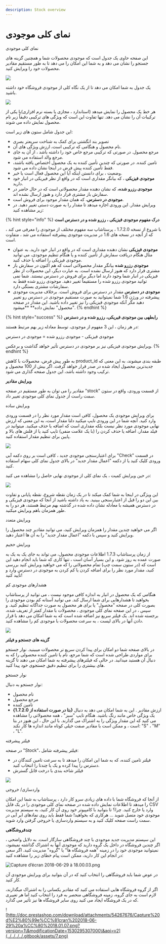 ```yaml
---
description: Stock overview
---
```


# نمای کلی موجودی

نمای کلی موجودی

این صفحه حاوی یک جدول است که موجودی محصولات شما و همچنین گزینه های جستجو را نشان می دهد و به شما این امکان را می دهد تا به طور مستقیم مقادیر محصولات خود را ویرایش کنید.

![](<../../../../.gitbook/assets/0 (19).png>)

یک جدول به شما امکان می دهد تا از یک نگاه کلی از موجودی فروشگاه خود داشته باشید.

![](<../../../../.gitbook/assets/1 (14).png>)

هر خط یک محصول را نمایش میدهد (استاندارد ، مجازی یا بسته نرم افزاری)یا یکی از ترکیبات آن را نشان می دهد. تنها تفاوت این است که ویژگی های ترکیبی دقیقاً زیر نام محصول نمایش داده می شوند.

این جدول شامل ستون های زیر است:

* تصویر بند انگشتی برای کمک به شناخت سریعتر بصری
* نام محصول و هنگامی که ترکیبی است، ارزش ویژگی های آن.
* مرجع محصول. در صورتی که ترکیبی مرجع خاص خود را داشته باشد ، از آن به جای مرجع والد استفاده می شود.
* تامین کننده. در صورتی که چندین تأمین کننده به یک محصول اختصاص یافته باشند، فقط تأمین کننده پیش فرض در اینجا نشان داده می شود.
* وضعیت ، برای دانستن اینکه آیا این محصول فعال است یا خیر.
* **موجودی فیزیکی** ، که بیانگر مقداری است که در واقع از نظر فیریکی در انبار خود دارید.
* **موجودی رزرو شده،** که نشان دهنده مقدار محصولاتی است که در حال حاضر در سفارش باز مشتری قرار دارد و هنوز ارسال نشده اند.
* **موجودی در دسترس**، که همان مقدار موجود برای فروش است.
* ویرایش مقدار. این ورودی اجازه میدهد تا مقدار را به صورت دستی تغییر دهید. در زیر مشاهده کنید:



{% hint style="info" %}
**درک مفهوم موجودی فیزیکی ، رزرو شده و در دسترس است**

با شروع از نسخه 1.7.2.0 ، پرستاشاپ سه مفهوم مختلف از موجودی را معرفی می کند ، که از آنچه در نسخه های 1.6 در مدیریت موجودی پیشرفته استفاده می شد ، متفاوت است.

* **موجودی فیزیکی** نشان دهنده مقداری است که در واقع در انبار خود دارید. به عنوان مثال هنگام دریافت سفارش از تأمین کننده و یا هنگام تنظیم موجودی، می توانید موجودی فیزیکی را اضافه یا حذف کنید.&#x20;
* &#x20;**موجودی رزرو شده** بیانگر مقدار محصولاتی است که هم اکنون در سفارش باز مشتری قرار دارد که هنوز ارسال نشده است. به عبارت دیگر، این محصولات از نظر فیزیکی در انبار شما وجود دارند اما دیگر برای فروش در دسترس نیستند. شما نمی توانید موجودی رزرو شده را مستقیماً تغییر دهید. موجودی رزرو شده فقط به سفارشات مشتری بستگی دارد.
* **موجودی در دسترس** مقدار در دسترس برای فروش است. برخلاف مدیریت موجودی پیشرفته در ورژن 1.6 شما نمیتوانید به صورت مستقیم موجودی در دسترس رو تغییر دهید مگر آنکه موجودی فیزیکی را نیز تغییر داده باشید. این مقدار در صفحه "محصول" نمایش داده** **میشود.
{% endhint %}



{% hint style="success" %}
**رابطهی بین موجودی فیریکی، رزرو شده و در دسترس**

در هر زمان ، این 3 مفهوم از موجودی، توسط معادله زیر بهم مرتبط هستند:

&#x20;موجودی فیزیکی - موجودی رزرو شده = موجودی در دسترس

ویرایش موجودی فیزیکی نیز بر موجودی در دسترس تأثیر خواهد گذاشت و برعکس.
{% endhint %}

به طور پیش فرض، محصولات با کاهش product\_id طبقه بندی میشوند، به این معنی که جدیدترین محصول ایجاد شده در صدر قرار خواهد گرفت. اگر بیش از 100 محصول و ترکیب وجود داشته باشد، این جدول صفحه گذاری می شود.

**ویرایش مقادیر**

مقادیر را می توان به طور مستقیم در صفحه "stock" از قسمت ورودی، واقع در ستون سمت راست از جدول نمای کلی موجودی تغییر داد.

ویرایش ساده

برای ویرایش موجودی یک محصول، کافی است مقدار مورد نظر را در قسمت ورودی وارد کنید. آنچه شما در این ورودی تایپ میکنید دلتا مقدار است، به این معنی که ارزش نهایی موجودی مورد نظر نیست بلکه مقداری است که اضافه یا حذف میکنید. میتوانید در فیلد مقدار، اضافه یا حذف کردن را (با یک علامت منفی) تایپ کنید یا از فلش های بالا و پایین برای تنظیم مقدار استفاده کنید.

![](<../../../../.gitbook/assets/image (23).png>)

برای اعتبارسنجی موجودی جدید ، کافی است بر روی دکمه آبی "Check" در قسمت ورودی کلیک کنید یا از دکمه "اعمال مقدار جدید" در بالای جدول نمای کلی سهام استفاده کنید.

در حین ویرایش کمیت ، یک نمای کلی از موجودی نهایی حاصل را مشاهده می کنید:

![](<../../../../.gitbook/assets/3 (1).png>)

این ویژگی در اینجا به شما کمک میکند تا در یک زمان نقطه شروع، نقطه پایانی و تفاوت بین این دو را قبل از اعتبارسنجی ببینید. به یاد داشته باشید از آنجا که موجودی فیزیکی و در دسترس همیشه با معادله نشان داده شده در گذشته بهم مرتبط هستند، هر دو را به طور همزمان باهم ویرایش میکنید.

ویرایش متعدد

اگر می خواهید چندین مقدار را همزمان ویرایش کنید، می توانید مقادیر چند محصول را ویرایش کنید و سپس با دکمه "اعمال مقدار جدید" را به آن ها اعتبار دهید.

ویرایش حجیم

از زمان پرستاشاپ 1.7.3 اطلاعات موجودی محصول، می تواند به جای یک به یک به صورت عمده به روز شود. و این بسیار آسان است ، تنها کاری که شما باید انجام دهید این است که (در ستون سمت چپ) تمام محصولاتی را که می خواهید ویرایش کنید بررسی کنید، مقدار مورد نظر را برای اضافه کردن یا کم کردن به موجودی در دسترس وارد و تأیید کنید!

هشدارهای موجودی کم

هنگامی که یک محصول در انبار به اندازه کافی موجود نیست ، می توانید از پرستاشاپ بخواهید تا هشدارهایی برای شما ارسال کند. می توانید آستانه کم بودن موجودی را بصورت کلی در صفحه "محصول" یا برای هر محصول به صورت جداگانه تنظیم کنید. و سپس ، در این صفحه نمای کلی موجودی ، محصولات با مقدار کمتر از تعریف شده، برجسته شده اند. یک فیلتر سریع نیز اضافه شده است که به شما امکان می دهد با قرار دادن آنها در بالای لیست ، به سرعت محصولات با موجودی کم را مشاهده کنید.

![](<../../../../.gitbook/assets/4 (1).png>)

**گزینه های جستجو و فیلتر**

در بالای صفحه شما دو امکان برای پیدا کردن سریع تر محصولات میبینید. نوار جستجو برای مواردی طراحی شده است که شما مرجع، نام یا تامین کننده محصولی را که به دنبال آن هستید میدانید. در حالی که فیلترهای پیشرفته به شما امکان می دهند تا گزینه های بیشتری را برای تنظیم دقیق جستجوی خود پیدا کنید.

نوار جستجو

نوار جستجو به دنبال:

* نام محصول
* مرجع محصول
* تامین کننده
* **{بتا در صورت استفاده از 1.7.2.0}** ارزش مقادیر . این به شما امکان می دهد به دنبال یک ویژگی خاص مانند رنگ باشید. هنگام تایپ "سبز" ، همه محصولاتی را مشاهده می کنید که این مقدار ویژگی را به اشتراک می گذارند. با این حال ، این هنوز در بتا است ، و ممکن است با مقادیر صفت خیلی کوتاه مانند اندازه ها کار نکند: "S" ، "M" ، "L".

فیلتر پیشرفته

در صفحه "Stock"، فیلتر پیشرفته شامل:

* فیلتر تامین کننده، که به شما این امکان را میدهد تا به سرعت تامین کنندگان در دسترس را پیدا کرده و یک یا چندتا را انتخاب کنید.
* فیلتر شاخه بندی با درخت قابل گسترش

![](../../../../.gitbook/assets/5.png)

واردسازی/ خروجی

از آنجا که فروشگاه شما با داده های زیادی سرو کار دارد ، پرستاشاپ به شما این امکان را میدهد تا اطلاعات نمایش داده شده در صفحه نمای کلی موجودی را در یک فایل CSV وارد یا خارج کنید. چرا؟ تا بتوانید با کامپیوتر خود روی آن کار کنید، به سیستم مدیریت موجودی خود متصل شوید ... هرکاری که بخواهید! شما فقط باید روی نمادهای ابر آبی در سمت راست صفحه کلیک کنید و به سیستم واردسازی یا خروجی گرفتن وارد شوید.

**چندفروشگاهی**

این سیستم مدیریت جدید موجودی با چند فروشگاهی سازگار است. به دلایل واضحی ، اگر چندین فروشگاه در داخل یک گروه دارید که موجودی آنها به اشتراک گذاشته نمیشود، نمیتوانید موجودی خود را در زمینه "همه فروشگاه ها" یا "گروه" مدیریت کنید. اگر سعی در انجام این کار دارید، ممکن است پیام خطای زیر را مشاهده کنید:

![Capture d’écran 2018-06-29 à 18.00.03.png](../../../../.gitbook/assets/6.png)

در عوض شما باید فروشگاهی را انتخاب کنید که در آن بتوانید برای ویرایش موجودی آن کار کنید.

اگر از گروه فروشگاه هایی استفاده می کنید که مقادیر یکسانی را به اشتراک میگذارند، لازم است به جای گروه، زمینه فروشگاهی منحصر به فرد را انتخاب کنید اما هر تغییری که در یک فروشگاه ایجاد می کنید روی سایر قروشگاه ها نیز تأثیر می گذارد.

![http://doc.prestashop.com/download/attachments/54267676/Capture%20d%E2%80%99e%CC%81cran%202018-06-29%20a%CC%80%2018.01.07.png?version=1\&modificationDate=1530295307000\&api=v2](../../../../.gitbook/assets/7.png)
